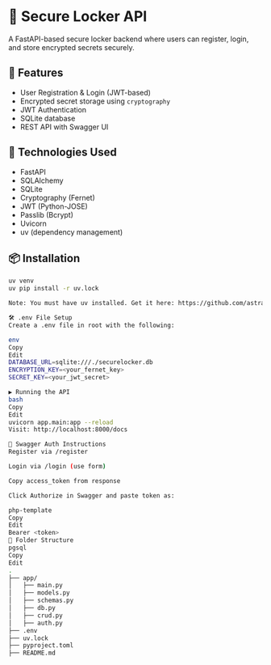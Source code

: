 # 🔐 Secure Locker API

A FastAPI-based secure locker backend where users can register, login, and store encrypted secrets securely.

## 🚀 Features
- User Registration & Login (JWT-based)
- Encrypted secret storage using `cryptography`
- JWT Authentication
- SQLite database
- REST API with Swagger UI

## 🔧 Technologies Used
- FastAPI
- SQLAlchemy
- SQLite
- Cryptography (Fernet)
- JWT (Python-JOSE)
- Passlib (Bcrypt)
- Uvicorn
- uv (dependency management)

## 📦 Installation

```bash
uv venv
uv pip install -r uv.lock

Note: You must have uv installed. Get it here: https://github.com/astral-sh/uv

🛠 .env File Setup
Create a .env file in root with the following:

env
Copy
Edit
DATABASE_URL=sqlite:///./securelocker.db
ENCRYPTION_KEY=<your_fernet_key>
SECRET_KEY=<your_jwt_secret>

▶️ Running the API
bash
Copy
Edit
uvicorn app.main:app --reload
Visit: http://localhost:8000/docs

🔐 Swagger Auth Instructions
Register via /register

Login via /login (use form)

Copy access_token from response

Click Authorize in Swagger and paste token as:

php-template
Copy
Edit
Bearer <token>
📂 Folder Structure
pgsql
Copy
Edit
.
├── app/
│   ├── main.py
│   ├── models.py
│   ├── schemas.py
│   ├── db.py
│   ├── crud.py
│   ├── auth.py
├── .env
├── uv.lock
├── pyproject.toml
├── README.md